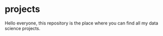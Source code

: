 # projects
Hello everyone, this repository is the place where you can find all my data science projects.
